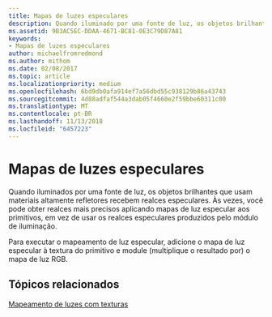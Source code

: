 ```yaml
---
title: Mapas de luzes especulares
description: Quando iluminado por uma fonte de luz, os objetos brilhantes que usam materiais altamente refletores recebem realces especulares.
ms.assetid: 9B3AC5EC-DDAA-4671-BC81-0E3C79D87A81
keywords:
- Mapas de luzes especulares
author: michaelfromredmond
ms.author: mithom
ms.date: 02/08/2017
ms.topic: article
ms.localizationpriority: medium
ms.openlocfilehash: 6bd9db0afa914ef7a56dbd55c938129b86a43743
ms.sourcegitcommit: 4d88adfaf544a3dab05f4660e2f59bbe60311c00
ms.translationtype: MT
ms.contentlocale: pt-BR
ms.lasthandoff: 11/13/2018
ms.locfileid: "6457223"
---
```

# <a name="specular-light-maps"></a>Mapas de luzes especulares


Quando iluminados por uma fonte de luz, os objetos brilhantes que usam materiais altamente refletores recebem realces especulares. Às vezes, você pode obter realces mais precisos aplicando mapas de luz especular aos primitivos, em vez de usar os realces especulares produzidos pelo módulo de iluminação.

Para executar o mapeamento de luz especular, adicione o mapa de luz especular à textura do primitivo e module (multiplique o resultado por) o mapa de luz RGB.

## <a name="span-idrelated-topicsspanrelated-topics"></a><span id="related-topics"></span>Tópicos relacionados


[Mapeamento de luzes com texturas](light-mapping-with-textures.md)

 

 




